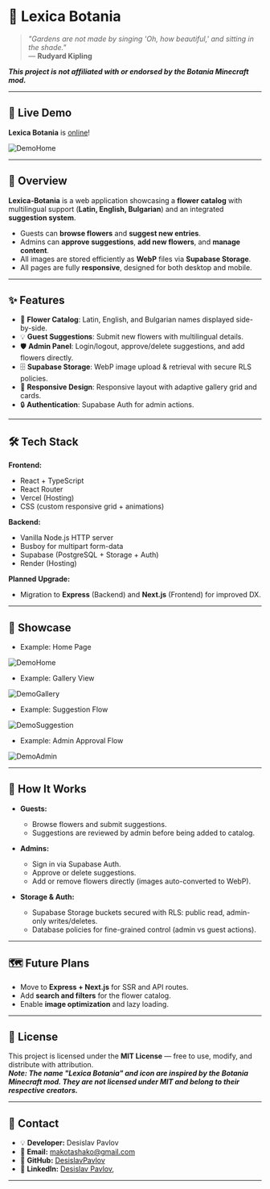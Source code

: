 # 🌸 Lexica Botania
> *"Gardens are not made by singing 'Oh, how beautiful,' and sitting in the shade."*  
> — **Rudyard Kipling**  

***This project is not affiliated with or endorsed by the Botania Minecraft mod.***

---

## 🚀 Live Demo

**Lexica Botania** is [online](https://lexica-botania.vercel.app/)!  

![DemoHome](readme_resources/DemoHome.gif)  

---

## 📖 Overview

**Lexica-Botania** is a web application showcasing a **flower catalog** with multilingual support (**Latin, English, Bulgarian**) and an integrated **suggestion system**.  

- Guests can **browse flowers** and **suggest new entries**.  
- Admins can **approve suggestions**, **add new flowers**, and **manage content**.  
- All images are stored efficiently as **WebP** files via **Supabase Storage**.  
- All pages are fully **responsive**, designed for both desktop and mobile.

---

## ✨ Features

- 🌼 **Flower Catalog**: Latin, English, and Bulgarian names displayed side-by-side.  
- 💡 **Guest Suggestions**: Submit new flowers with multilingual details.  
- 🛡 **Admin Panel**: Login/logout, approve/delete suggestions, and add flowers directly.  
- 🗄 **Supabase Storage**: WebP image upload & retrieval with secure RLS policies.  
- 📱 **Responsive Design**: Responsive layout with adaptive gallery grid and cards.  
- 🔒 **Authentication**: Supabase Auth for admin actions.  

---

## 🛠 Tech Stack

**Frontend:**
- React + TypeScript
- React Router
- Vercel (Hosting)
- CSS (custom responsive grid + animations)

**Backend:**
- Vanilla Node.js HTTP server
- Busboy for multipart form-data
- Supabase (PostgreSQL + Storage + Auth)
- Render (Hosting)

**Planned Upgrade:**
- Migration to **Express** (Backend) and **Next.js** (Frontend) for improved DX.

---

## 🎥 Showcase

- Example: Home Page  

![DemoHome](readme_resources/DemoHome.gif)  

- Example: Gallery View  

![DemoGallery](readme_resources/DemoGallery.gif)  

- Example: Suggestion Flow  

![DemoSuggestion](readme_resources/DemoSuggest.gif)

- Example: Admin Approval Flow  

![DemoAdmin](readme_resources/DemoAdmin.gif)  

---

## 🧩 How It Works

- **Guests:**  
  - Browse flowers and submit suggestions.  
  - Suggestions are reviewed by admin before being added to catalog.  

- **Admins:**  
  - Sign in via Supabase Auth.  
  - Approve or delete suggestions.  
  - Add or remove flowers directly (images auto-converted to WebP).  

- **Storage & Auth:**  
  - Supabase Storage buckets secured with RLS: public read, admin-only writes/deletes.  
  - Database policies for fine-grained control (admin vs guest actions).  

---

## 🗺 Future Plans

- Move to **Express + Next.js** for SSR and API routes.
- Add **search and filters** for the flower catalog.
- Enable **image optimization** and lazy loading.  

---

## 📄 License

This project is licensed under the **MIT License** — free to use, modify, and distribute with attribution.  
***Note: The name "Lexica Botania" and icon are inspired by the Botania Minecraft mod. 
They are not licensed under MIT and belong to their respective creators.***


---

## 📩 Contact

- 💡 **Developer:** Desislav Pavlov  
- 📧 **Email:** makotashako@gmail.com
- 🐙 **GitHub:** [DesislavPavlov](https://github.com/DesislavPavlov)  
- 🔗 **LinkedIn:** [Desislav Pavlov](https://www.linkedin.com/in/developer-d-pavlov/),

---

